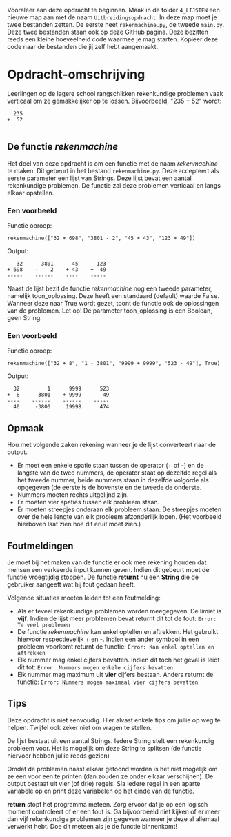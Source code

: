 Vooraleer aan deze opdracht te beginnen. Maak in de folder `4_LIJSTEN` een nieuwe map aan met de naam `Uitbreidingsopdracht`. In deze map moet je twee bestanden zetten. De eerste heet `rekenmachine.py`, de tweede `main.py`. Deze twee bestanden staan ook op deze GitHub pagina. Deze bezitten reeds een kleine hoeveelheid code waarmee je mag starten. Kopieer deze code naar de bestanden die jij zelf hebt aangemaakt.

# Opdracht-omschrijving
Leerlingen op de lagere school rangschikken rekenkundige problemen vaak verticaal om ze gemakkelijker op te lossen. Bijvoorbeeld, "235 + 52" wordt:

```
  235
+  52
-----

```

## De functie *rekenmachine*
Het doel van deze opdracht is om een functie met de naam *rekenmachine* te maken. Dit gebeurt in het bestand `rekenmachine.py`. Deze accepteert als eerste parameter een lijst van Strings. Deze lijst bevat een aantal rekenkundige problemen. De functie zal deze problemen verticaal en langs elkaar opstellen. 

### Een voorbeeld
Functie oproep:

```
rekenmachine(["32 + 698", "3801 - 2", "45 + 43", "123 + 49"])
```

Output:

```
   32      3801      45      123
+ 698    -    2    + 43    +  49
-----    ------    ----    -----
```

Naast de lijst bezit de functie *rekenmachine* nog een tweede parameter, namelijk toon_oplossing. Deze heeft een standaard (default) waarde False. Wanneer deze naar True wordt gezet, toont de functie ook de oplossingen van de problemen. Let op! De parameter toon_oplossing is een Boolean, geen String.

### Een voorbeeld
Functie oproep:

```
rekenmachine(["32 + 8", "1 - 3801", "9999 + 9999", "523 - 49"], True)
```

Output:

```
  32         1      9999      523
+  8    - 3801    + 9999    -  49
----    ------    ------    -----
  40     -3800     19998      474
```

## Opmaak
Hou met volgende zaken rekening wanneer je de lijst converteert naar de output.
* Er moet een enkele spatie staan tussen de operator (+ of -) en de langste van de twee nummers, de operator staat op dezelfde regel als het tweede nummer, beide nummers staan in dezelfde volgorde als opgegeven (de eerste is de bovenste en de tweede de onderste.
* Nummers moeten rechts uitgelijnd zijn.
* Er moeten vier spaties tussen elk probleem staan.
* Er moeten streepjes onderaan elk probleem staan. De streepjes moeten over de hele lengte van elk probleem afzonderlijk lopen. (Het voorbeeld hierboven laat zien hoe dit eruit moet zien.)

## Foutmeldingen
Je moet bij het maken van de functie er ook mee rekening houden dat mensen een verkeerde input kunnen geven. Indien dit gebeurt moet de functie vroegtijdig stoppen. De functie **returnt** nu een **String** die de gebruiker aangeeft wat hij fout gedaan heeft.

Volgende situaties moeten leiden tot een foutmelding:
* Als er teveel rekenkundige problemen worden meegegeven. De limiet is **vijf**. Indien de lijst meer problemen bevat returnt dit tot de fout: ```Error: Te veel problemen```
* De functie *rekenmachine* kan enkel optellen en aftrekken. Het gebruikt hiervoor respectievelijk + en -. Indien een ander symbool in een probleem voorkomt returnt de functie: ```Error: Kan enkel optellen en aftrekken```
* Elk nummer mag enkel cijfers bevatten. Indien dit toch het geval is leidt dit tot: ```Error: Nummers mogen enkele cijfers bevatten```
* Elk nummer mag maximum uit **vier** cijfers bestaan. Anders returnt de functie: ```Error: Nummers mogen maximaal vier cijfers bevatten```

## Tips
Deze opdracht is niet eenvoudig. Hier alvast enkele tips om jullie op weg te helpen. Twijfel ook zeker niet om vragen te stellen.

De lijst bestaat uit een aantal Strings. Iedere String stelt een rekenkundig probleem voor. Het is mogelijk om deze String te splitsen (de functie hiervoor hebben jullie reeds gezien)

Omdat de problemen naast elkaar getoond worden is het niet mogelijk om ze een voor een te printen (dan zouden ze onder elkaar verschijnen). De output bestaat uit vier (of drie) regels. Sla iedere regel in een aparte variabele op en print deze variabelen op het einde van de functie.

**return** stopt het programma meteen. Zorg ervoor dat je op een logisch moment controleert of er een fout is. Ga bijvoorbeeld niet kijken of er meer dan vijf rekenkundige problemen zijn gegeven wanneer je deze al allemaal verwerkt hebt. Doe dit meteen als je de functie binnenkomt!

